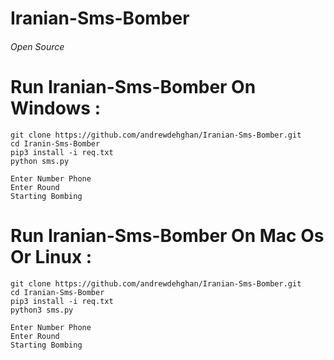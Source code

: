 # Iranian-Sms-Bomber
###### Open Source
# Run Iranian-Sms-Bomber On Windows :
```
git clone https://github.com/andrewdehghan/Iranian-Sms-Bomber.git
cd Iranin-Sms-Bomber
pip3 install -i req.txt
python sms.py
```
```
Enter Number Phone 
Enter Round
Starting Bombing
```

# Run Iranian-Sms-Bomber On Mac Os Or Linux :
```
git clone https://github.com/andrewdehghan/Iranian-Sms-Bomber.git
cd Iranian-Sms-Bomber
pip3 install -i req.txt
python3 sms.py
```
```
Enter Number Phone 
Enter Round
Starting Bombing
```
